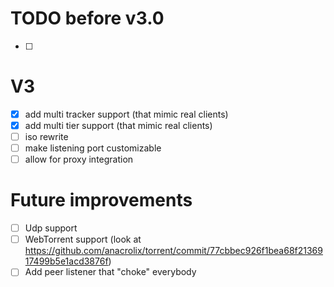 # TODO before v3.0
- [ ] 

# V3
- [x] add multi tracker support (that mimic real clients)
- [x] add multi tier support (that mimic real clients)
- [ ] iso rewrite
- [ ] make listening port customizable
- [ ] allow for proxy integration

# Future improvements
- [ ] Udp support
- [ ] WebTorrent support (look at https://github.com/anacrolix/torrent/commit/77cbbec926f1bea68f2136917499b5e1acd3876f)
- [ ] Add peer listener that "choke" everybody